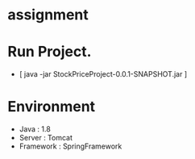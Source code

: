 # assignment

# Run Project.

- [ java -jar StockPriceProject-0.0.1-SNAPSHOT.jar ]

# Environment

- Java : 1.8
- Server : Tomcat
- Framework : SpringFramework
